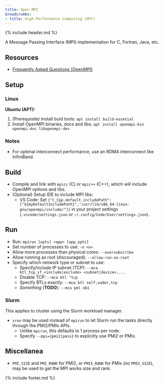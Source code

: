 ```yaml
---
title: Open MPI
breadcrumbs:
- title: High-Performance Computing (HPC)
---
```

{% include header.md %}

A Message Passing Interface (MPI) implementation for C, Fortran, Java, etc.

## Resources

- [Frequently Asked Questions (OpenMPI)](https://www.open-mpi.org/faq/)

## Setup

### Linux

**Ubuntu (APT):**

1. (Prerequisite) Install buid tools: `apt install build-essetial`
1. Install OpenMPI binaries, docs and libs: `apt install openmpi-bin openmpi-doc libopenmpi-dev`

### Notes

- For optimal interconnect performance, use an RDMA interconnect like InfiniBand.

## Build

- Compile and link with `mpicc` (C) or `mpic++` (C++), which will include OpenMPI options and libs.
- (Optional) Setup IDE to include MPI libs:
    - VS Code: Set `{"C_Cpp.default.includePath": ["${myDefaultIncludePath}","/usr/lib/x86_64-linux-gnu/openmpi/include/"]}` in your project settings (`.vscode/settings.json` or `~/.config/Code/User/settings.json`).

## Run

- Run: `mpirun [opts] <app> [app_opts]`
- Set number of processes to use: `-n <n>`
- Allow more processes than physical cores: `--oversubscribe`
- Allow running as root (discouraged): `--allow-run-as-root`
- Specify which network type or subnet to use:
    - Specify/include IP subnet (TCP): `--mca btl_tcp_if_<include|exclude> <subnet|device>,...`
    - Disable TCP: `--mca btl ^tcp`
    - Specify BTLs exactly: `--mca btl self,vader,tcp`
    - *Something* (**TODO**): `--mca pml ob1`

### Slurm

This applies to cluster using the Slurm workload manager.

- `srun` may be used instead of `mpirun` to let Slurm run the tasks directly through the PMI2/PMIx APIs.
    - Unlike `mpirun`, this defaults to 1 process per node.
    - Specify `--mpi={pmi2|pmix}` to explicitly use PMI2 or PMIx.

## Miscellanea

- `PMI_SIZE` and `PMI_RANK` for PMI2, or `PMIX_RANK` for PMIx (no `PMIX_SIZE`), may be used to get the MPI works size and rank.

{% include footer.md %}
